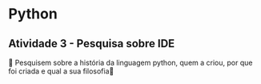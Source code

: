 # Python
## **Atividade 3** - Pesquisa sobre IDE

🚀  Pesquisem sobre a história da  linguagem python, quem a criou, por que foi criada e qual a sua filosofia🐍
